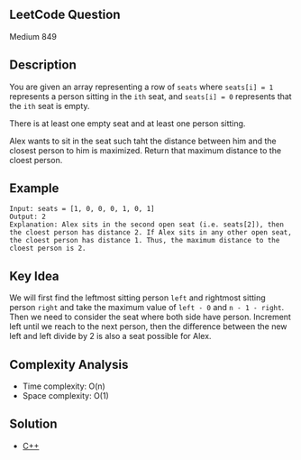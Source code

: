 ## LeetCode Question
Medium 849

## Description
You are given an array representing a row of `seats` where `seats[i] = 1` represents a person sitting in the `ith` seat, and `seats[i] = 0` represents that the `ith` seat is empty.

There is at least one empty seat and at least one person sitting.

Alex wants to sit in the seat such taht the distance between him and the closest person to him is maximized. Return that maximum distance to the cloest person.

## Example
```
Input: seats = [1, 0, 0, 0, 1, 0, 1]
Output: 2
Explanation: Alex sits in the second open seat (i.e. seats[2]), then the cloest person has distance 2. If Alex sits in any other open seat, the cloest person has distance 1. Thus, the maximum distance to the cloest person is 2.
```

## Key Idea
We will first find the leftmost sitting person `left` and rightmost sitting person `right` and take the maximum value of `left - 0` and `n - 1 - right`. Then we need to consider the seat where both side have person. Increment left until we reach to the next person, then the difference between the new left and left divide by 2 is also a seat possible for Alex.

## Complexity Analysis
- Time complexity: O(n)
- Space complexity: O(1)

## Solution
- [C++](solution.cpp)